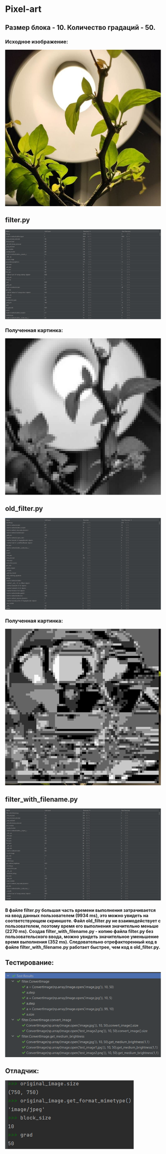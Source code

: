 # Pixel-art
## Размер блока - 10. Количество градаций - 50.
### Исходное изображение:
![](/image.jpg)

## filter.py
![](/Profile-filter.jpg)

### Полученная картинка:
![](/result.jpg)

## old_filter.py
![](/Profile-old_filter.jpg)

### Полученная картинка:
![](/old_result.jpg)

## filter_with_filename.py
![](/Profile-filter_with_filename.jpg)

#### В файле filter.py большая часть времени выполнения затрачивается на ввод данных пользователем (9934 ms), это можно увидеть на соответствующем скриншоте. Файл old_filter.py не взаимодействует с пользователем, поэтому время его выполнения значительно меньше (2270 ms). Создав filter_with_filename.py - копию файла filter.py без пользовательского ввода, можно увидеть значительное уменьшение время выполнения (352 ms). Следовательно отрефакторенный код в файле filter_with_filename.py работает быстрее, чем код в old_filter.py.

## Тестирование: 
![](/tests.png)

## Отладчик:
![](/debug.png)
